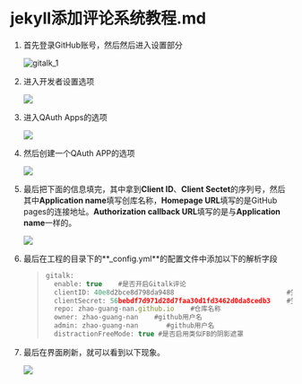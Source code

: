 # jekyll添加评论系统教程.md

1. 首先登录GitHub账号，然后然后进入设置部分

   ![gitalk_1](E:\CODE\my_github_page\zhao-guang-nan.github.io\img\blog_Tutorial\gitalk_1.png)

2. 进入开发者设置选项

   ![](E:\CODE\my_github_page\zhao-guang-nan.github.io\img\blog_Tutorial\gitalk_2.png)

3. 进入QAuth Apps的选项

   ![](E:\CODE\my_github_page\zhao-guang-nan.github.io\img\blog_Tutorial\gitalk_3.png)

4. 然后创建一个QAuth APP的选项

   ![](E:\CODE\my_github_page\zhao-guang-nan.github.io\img\blog_Tutorial\gitalk_4.png)

5. 最后把下面的信息填完，其中拿到**Client ID**、**Client Sectet**的序列号，然后其中**Application name**填写创库名称，**Homepage URL**填写的是GitHub pages的连接地址。**Authorization callback URL**填写的是与**Application name**一样的。

   ![](E:\CODE\my_github_page\zhao-guang-nan.github.io\img\blog_Tutorial\gitalk_5.png)

6. 最后在工程的目录下的**_config.yml**的配置文件中添加以下的解析字段

   > ```js
   > gitalk:
   >   enable: true    #是否开启Gitalk评论
   >   clientID: 40e8d2bce8d798da9488                            #生成的clientID
   >   clientSecret: 56bebdf7d971d28d7faa30d1fd3462d0da8cedb3    #生成的clientSecret
   >   repo: zhao-guang-nan.github.io    #仓库名称
   >   owner: zhao-guang-nan    #github用户名
   >   admin: zhao-guang-nan	   #github用户名
   >   distractionFreeMode: true #是否启用类似FB的阴影遮罩
   > ```
   

   
7. 最后在界面刷新，就可以看到以下现象。

   ![](E:\CODE\my_github_page\zhao-guang-nan.github.io\img\blog_Tutorial\gitalk_6.png)

   







